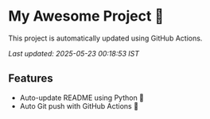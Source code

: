 # My Awesome Project 🚀

This project is automatically updated using GitHub Actions.

_Last updated: 2025-05-23 00:18:53 IST_

## Features
- Auto-update README using Python 🐍
- Auto Git push with GitHub Actions 🤖
